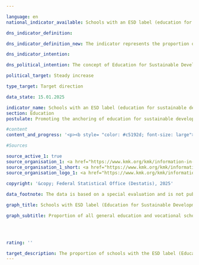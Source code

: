 ```yaml
---

language: en        
national_indicator_available: Schools with an ESD label (education for sustainable development)        

dns_indicator_definition:         

dns_indicator_definition_new: The indicator represents the proportion of general education and vocational schools (in per cent) that have at least one certification in the area of Education for Sustainable Development (from a set of ESD labels defined by the Länder Ministries of Education and Cultural Affairs). The ESD labels are intended to characterise a school's special commitment to anchoring Education for Sustainable Development (ESD) in lessons and school development.        

dns_indicator_intention:         

dns_political_intention: The concept of Education for Sustainable Development (ESD) aims to enable pupils to actively shape an ecologically compatible, economically efficient and socially just environment, taking into account global aspects, basic democratic principles and cultural diversity.        

political_target: Steady increase        

type_target: Target direction        

data_state: 15.01.2025        

indicator_name: Schools with an ESD label (education for sustainable development)        
section: Education        
postulate: Promoting the anchoring of education for sustainable development in the education system        

#content         
content_and_progress: '<p><b style= "color: #c5192d; font-size: large">4.1.c Schools with an ESD label (education for sustainable development)</b><br><br>Schools that incorporate sustainable principles into their teaching and school development can certify their commitment through various BNE (Education for Sustainable Development) labels. The indicator "Schools with a BNE Label", introduced by the Federal Ministry of Education and Research (BMBF) and the Standing Conference of the Ministers of Education and Cultural Affairs of the Länder (KMK), records the proportion of schools awarded specific BNE labels.<br><br>The first survey of this indicator was conducted between July and November 2024. It considered 27&nbsp;different BNE labels, seven of which are awarded nationwide and 20&nbsp;only in individual federal states. The labels were selected based on established criteria intended to reflect the integration of BNE into school and teaching development.<br><br>The results of the survey for the 2023/2024&nbsp;school year show that 3,556&nbsp;out of a total of 29,988&nbsp;public and private general and vocational schools in Germany hold a BNE label, corresponding to approximately 11.9&nbsp;% of all schools. Schools with multiple BNE certifications are only counted once as BNE-certified schools. The next survey is planned for the 2025/2026&nbsp;school year.<br><br>The criteria for inclusion and the pre-selection of BNE labels were developed by a working group comprising representatives from the federal government, the Länder, and academia. To be recognised as a BNE label, each label must meet specific requirements designed to ensure that BNE is embedded in teaching beyond basic curriculum requirements and is considered part of a holistic whole-school approach to development.<br><br>Nationwide recognised BNE labels include, among others: the Club of Rome Schools label, Fairtrade Schools, Naturpark-Schule (Nature Park School), Schools for Earth, Umweltschule in Europa&nbsp;–&nbsp;Internationale Nachhaltigkeitsschule (Eco-Schools in Europe&nbsp;–&nbsp;International Sustainability School), UNESCO Associated Schools, and the "Verbraucherschule (Gold)" (Consumer School &#8209; Gold) label.<br><br>Changes to the recognised labels, both in terms of their content requirements and the number of labels considered overall, will, despite the set selection criteria, affect the indicator’s informative value over time.<br><br>The qualitative significance of the indicator is limited due to the heterogeneous structure of the label system, as the various labels have different award criteria and therefore do not guarantee a uniform level of BNE integration. Furthermore, the indicator does not provide direct information about the success of Education for Sustainable Development or the actual knowledge imparted. Therefore, the number of certified schools alone cannot be used to infer the quality of BNE implementation. Likewise, this indicator does not allow any conclusions to be drawn about the proportion of pupils attending BNE-certified schools.<br><br>The politically set goal of increasing the share of schools with a BNE label (Education for Sustainable Development) cannot currently be assessed, as no longitudinal data are yet available.</p>'                

#Sources        

source_active_1: true
source_organisation_1: <a href="https://www.kmk.org/kmk/information-in-english.html" target="_blank" onclick="return confirm_alert('the Ministries of Education and Cultural Affairs of the federal states in cooperation with the Hessian State Statistical Office', 'En')">Ministries of Education and Cultural Affairs of the federal states in cooperation with the Hessian State Statistical Office</a>
source_organisation_1_short: <a href="https://www.kmk.org/kmk/information-in-english.html" target="_blank" onclick="return confirm_alert('the Ministries of Education and Cultural Affairs of the federal states in cooperation with the Hessian State Statistical Office', 'En')">Ministries of Education and Cultural Affairs of the federal states in cooperation with the Hessian State Statistical Office</a>
source_organisation_logo_1: <a href="https://www.kmk.org/kmk/information-in-english.html" target="_blank" onclick="return confirm_alert('the Ministries of Education and Cultural Affairs of the federal states in cooperation with the Hessian State Statistical Office', 'En')"><img src="https://dnsTestEnvironment.github.io/dns-indicators/public/OrgImgEn/kmk.png" alt="Ministries of Education and Cultural Affairs of the federal states in cooperation with the Hessian State Statistical Office" title=" Click here to visit the homepage of the organizationMinistries of Education and Cultural Affairs of the federal states in cooperation with the Hessian State Statistical Office" style="height:60px; width:148px; border:transparent"/></a>
        
copyright: '&copy; Federal Statistical Office (Destatis), 2025'        

data_footnote: The data is based on a special evaluation and is not publicly available.        

graph_title: Schools with ESD label (Education for Sustainable Development)        

graph_subtitle: Proportion of all general education and vocational schools        

        

                        
rating: ''        

target_description: The proportion of schools with the ESD label (Education for Sustainable Development) should increase.<br><br>No assessment possible. Too few data points.        
---
```


